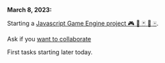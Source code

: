 **March 8, 2023:** 


Starting a [Javascript Game Engine project :video_game: :game_die: :black_joker: :dart: :mahjong:](/fredchristianson/javascript-game-engine).

Ask if you [want to collaborate](https://github.com/fredchristianson/javascript-game-engine/discussions/2)

First tasks starting later today.


<!--
**fredchristianson/fredchristianson** is a ✨ _special_ ✨ repository because its `README.md` (this file) appears on your GitHub profile.

Here are some ideas to get you started:
👋
- 🔭 I’m currently working on ...
- 🌱 I’m currently learning ...
- 👯 I’m looking to collaborate on ...
- 🤔 I’m looking for help with ...
- 💬 Ask me about ...
- 📫 How to reach me: ...
- 😄 Pronouns: ...
- ⚡ Fun fact: ...
-->
